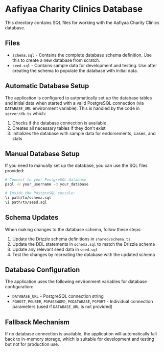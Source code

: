 # Aafiyaa Charity Clinics Database

This directory contains SQL files for working with the Aafiyaa Charity Clinics database.

## Files

- `schema.sql` - Contains the complete database schema definition. Use this to create a new database from scratch.
- `seed.sql` - Contains sample data for development and testing. Use after creating the schema to populate the database with initial data.

## Automatic Database Setup

The application is configured to automatically set up the database tables and initial data when started with a valid PostgreSQL connection (via `DATABASE_URL` environment variable). This is handled by the code in `server/db.ts` which:

1. Checks if the database connection is available
2. Creates all necessary tables if they don't exist
3. Initializes the database with sample data for endorsements, cases, and stats

## Manual Database Setup

If you need to manually set up the database, you can use the SQL files provided:

```bash
# Connect to your PostgreSQL database
psql -U your_username -d your_database

# Inside the PostgreSQL console:
\i path/to/schema.sql
\i path/to/seed.sql
```

## Schema Updates

When making changes to the database schema, follow these steps:

1. Update the Drizzle schema definitions in `shared/schema.ts`
2. Update the DDL statements in `schema.sql` to match the Drizzle schema
3. Update any relevant seed data in `seed.sql`
4. Test the changes by recreating the database with the updated schema

## Database Configuration

The application uses the following environment variables for database configuration:

- `DATABASE_URL` - PostgreSQL connection string
- `PGHOST`, `PGUSER`, `PGPASSWORD`, `PGDATABASE`, `PGPORT` - Individual connection parameters (used if `DATABASE_URL` is not provided)

## Fallback Mechanism

If no database connection is available, the application will automatically fall back to in-memory storage, which is suitable for development and testing but not for production use.